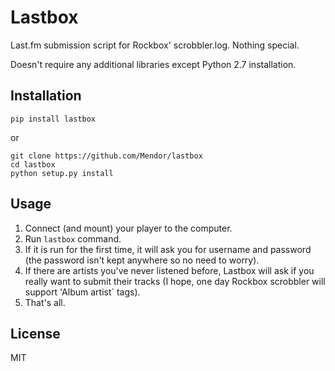 Lastbox
=======

Last.fm submission script for Rockbox' scrobbler.log. Nothing special.
 
Doesn't require any additional libraries except Python 2.7 installation.

Installation
------------

`pip install lastbox`

or

```
git clone https://github.com/Mendor/lastbox
cd lastbox
python setup.py install
```

Usage
-----
 
1. Connect (and mount) your player to the computer.
2. Run `lastbox` command.
3. If it is run for the first time, it will ask you for username and password (the password isn't kept anywhere so no need to worry).
4. If there are artists you've never listened before, Lastbox will ask if you really want to submit their tracks (I hope, one day Rockbox scrobbler will support 'Album artist` tags).
5. That's all.

License
-------

MIT
